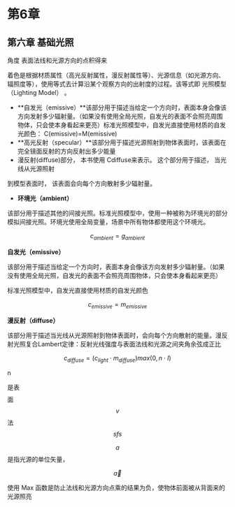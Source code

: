 # 第6章

## **第六章 基础光照**

角度 表面法线和光源方向的点积得来

着色是根据材质属性（高光反射属性，漫反射属性等）、光源信息（如光源方向、辐照度等），使用等式去计算沿某个观察方向的出射度的过程。该等式即 光照模型（Lighting Model） 。

* **自发光（emissive）**该部分用于描述当给定一个方向时，表面本身会像该方向发射多少辐射量。（如果没有使用全局光照，自发光的表面不会照亮周围物体，只会使本身看起来更亮）标准光照模型中，自发光直接使用材质的自发光颜色： C\(emissive\)=M\(emissive\)
* **高光反射（specular）**该部分用于描述光源照射到物体表面时，该表面在完全镜面反射的方向反射出多少能量
* 漫反射\(diffuse\)部分， 本书使用 Cdiffuse来表示。 这个部分用于描述， 当光线从光源照射

到模型表面时， 该表面会向每个方向散射多少辐射量。

* **环境光（ambient）**

该部分用于描述其他的间接光照。标准光照模型中，使用一种被称为环境光的部分模拟间接光照。环境光使用全局变量，场景中所有物体都使用这个环境光。

$$c_{ambient}=g_{ambient}$$

**自发光（emissive）**

该部分用于描述当给定一个方向时，表面本身会像该方向发射多少辐射量。（如果没有使用全局光照，自发光的表面不会照亮周围物体，只会使本身看起来更亮）

标准光照模型中，自发光直接使用材质的自发光颜色

$$c_{emissive}=m_{emissive}$$

**漫反射（diffuse）**

该部分用于描述当光线从光源照射到物体表面时，会向每个方向散射的能量。漫反射光照复合Lambert定律：反射光线强度与表面法线和光源之间夹角余弦成正比

$$c_{diffuse}=(c_{light} \cdot m_{diffuse})max(0, n \cdot I)$$

n

是表$$$$面$$v $$法$$sfs$$



$$a$$ 是指光源的单位矢量，

$$
\vec{a}
$$

使用 Max 函数是防止法线和光源方向点乘的结果为负，使物体前面被从背面来的光源照亮

